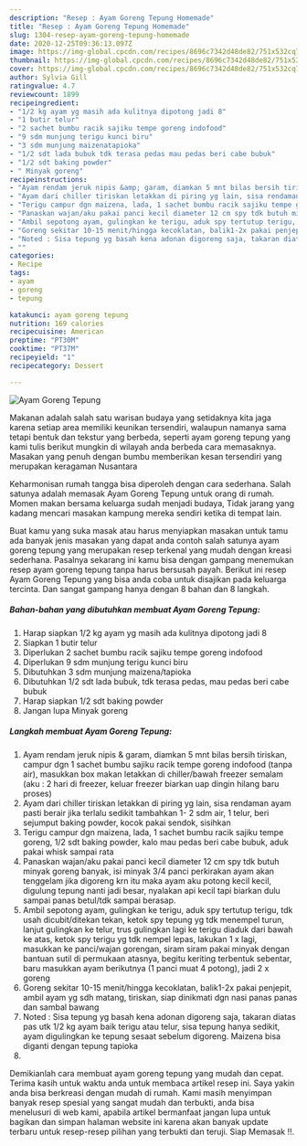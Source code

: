 ```yaml
---
description: "Resep : Ayam Goreng Tepung Homemade"
title: "Resep : Ayam Goreng Tepung Homemade"
slug: 1304-resep-ayam-goreng-tepung-homemade
date: 2020-12-25T09:36:13.097Z
image: https://img-global.cpcdn.com/recipes/8696c7342d48de82/751x532cq70/ayam-goreng-tepung-foto-resep-utama.jpg
thumbnail: https://img-global.cpcdn.com/recipes/8696c7342d48de82/751x532cq70/ayam-goreng-tepung-foto-resep-utama.jpg
cover: https://img-global.cpcdn.com/recipes/8696c7342d48de82/751x532cq70/ayam-goreng-tepung-foto-resep-utama.jpg
author: Sylvia Gill
ratingvalue: 4.7
reviewcount: 1899
recipeingredient:
- "1/2 kg ayam yg masih ada kulitnya dipotong jadi 8"
- "1 butir telur"
- "2 sachet bumbu racik sajiku tempe goreng indofood"
- "9 sdm munjung terigu kunci biru"
- "3 sdm munjung maizenatapioka"
- "1/2 sdt lada bubuk tdk terasa pedas mau pedas beri cabe bubuk"
- "1/2 sdt baking powder"
- " Minyak goreng"
recipeinstructions:
- "Ayam rendam jeruk nipis &amp; garam, diamkan 5 mnt bilas bersih tiriskan, campur dgn 1 sachet bumbu sajiku racik tempe goreng indofood (tanpa air), masukkan box makan letakkan di chiller/bawah freezer semalam (aku : 2 hari di freezer, keluar freezer biarkan uap dingin hilang baru proses)"
- "Ayam dari chiller tiriskan letakkan di piring yg lain, sisa rendaman ayam pasti berair jika terlalu sedikit tambahkan 1- 2 sdm air, 1 telur, beri sejumput baking powder, kocok pakai sendok, sisihkan"
- "Terigu campur dgn maizena, lada, 1 sachet bumbu racik sajiku tempe goreng, 1/2 sdt baking powder, kalo mau pedas beri cabe bubuk, aduk pakai whisk sampai rata"
- "Panaskan wajan/aku pakai panci kecil diameter 12 cm spy tdk butuh minyak goreng banyak, isi minyak 3/4 panci perkirakan ayam akan tenggelam jika digoreng krn itu maka ayam aku potong kecil kecil, digulung tepung nanti jadi besar, nyalakan api kecil tapi biarkan dulu sampai panas betul/tdk sampai berasap."
- "Ambil sepotong ayam, gulingkan ke terigu, aduk spy tertutup terigu, tdk usah dicubit/ditekan tekan, ketok spy tepung yg tdk menempel turun, lanjut gulingkan ke telur, trus gulingkan lagi ke terigu diaduk dari bawah ke atas, ketok spy terigu yg tdk nempel lepas, lakukan 1 x lagi, masukkan ke panci/wajan gorengan, siram siram pakai minyak dengan bantuan sutil di permukaan atasnya, begitu keriting terbentuk sebentar, baru masukkan ayam berikutnya (1 panci muat 4 potong), jadi 2 x goreng"
- "Goreng sekitar 10-15 menit/hingga kecoklatan, balik1-2x pakai penjepit, ambil ayam yg sdh matang, tiriskan, siap dinikmati dgn nasi panas panas dan sambal bawang"
- "Noted : Sisa tepung yg basah kena adonan digoreng saja, takaran diatas pas utk 1/2 kg ayam baik terigu atau telur, sisa tepung hanya sedikit, ayam digulingkan ke tepung sesaat sebelum digoreng. Maizena bisa diganti dengan tepung tapioka"
- ""
categories:
- Recipe
tags:
- ayam
- goreng
- tepung

katakunci: ayam goreng tepung 
nutrition: 169 calories
recipecuisine: American
preptime: "PT30M"
cooktime: "PT37M"
recipeyield: "1"
recipecategory: Dessert

---
```



![Ayam Goreng Tepung](https://img-global.cpcdn.com/recipes/8696c7342d48de82/751x532cq70/ayam-goreng-tepung-foto-resep-utama.jpg)

Makanan adalah salah satu warisan budaya yang setidaknya kita jaga karena setiap area memiliki keunikan tersendiri, walaupun namanya sama tetapi bentuk dan tekstur yang berbeda, seperti ayam goreng tepung yang kami tulis berikut mungkin di wilayah anda berbeda cara memasaknya. Masakan yang penuh dengan bumbu memberikan kesan tersendiri yang merupakan keragaman Nusantara



Keharmonisan rumah tangga bisa diperoleh dengan cara sederhana. Salah satunya adalah memasak Ayam Goreng Tepung untuk orang di rumah. Momen makan bersama keluarga sudah menjadi budaya, Tidak jarang yang kadang mencari masakan kampung mereka sendiri ketika di tempat lain.

Buat kamu yang suka masak atau harus menyiapkan masakan untuk tamu ada banyak jenis masakan yang dapat anda contoh salah satunya ayam goreng tepung yang merupakan resep terkenal yang mudah dengan kreasi sederhana. Pasalnya sekarang ini kamu bisa dengan gampang menemukan resep ayam goreng tepung tanpa harus bersusah payah.
Berikut ini resep Ayam Goreng Tepung yang bisa anda coba untuk disajikan pada keluarga tercinta. Dan sangat gampang hanya dengan 8 bahan dan 8 langkah.


<!--inarticleads1-->

##### Bahan-bahan yang dibutuhkan membuat Ayam Goreng Tepung:

1. Harap siapkan 1/2 kg ayam yg masih ada kulitnya dipotong jadi 8
1. Siapkan 1 butir telur
1. Diperlukan 2 sachet bumbu racik sajiku tempe goreng indofood
1. Diperlukan 9 sdm munjung terigu kunci biru
1. Dibutuhkan 3 sdm munjung maizena/tapioka
1. Dibutuhkan 1/2 sdt lada bubuk, tdk terasa pedas, mau pedas beri cabe bubuk
1. Harap siapkan 1/2 sdt baking powder
1. Jangan lupa  Minyak goreng




<!--inarticleads2-->

##### Langkah membuat  Ayam Goreng Tepung:

1. Ayam rendam jeruk nipis &amp; garam, diamkan 5 mnt bilas bersih tiriskan, campur dgn 1 sachet bumbu sajiku racik tempe goreng indofood (tanpa air), masukkan box makan letakkan di chiller/bawah freezer semalam (aku : 2 hari di freezer, keluar freezer biarkan uap dingin hilang baru proses)
1. Ayam dari chiller tiriskan letakkan di piring yg lain, sisa rendaman ayam pasti berair jika terlalu sedikit tambahkan 1- 2 sdm air, 1 telur, beri sejumput baking powder, kocok pakai sendok, sisihkan
1. Terigu campur dgn maizena, lada, 1 sachet bumbu racik sajiku tempe goreng, 1/2 sdt baking powder, kalo mau pedas beri cabe bubuk, aduk pakai whisk sampai rata
1. Panaskan wajan/aku pakai panci kecil diameter 12 cm spy tdk butuh minyak goreng banyak, isi minyak 3/4 panci perkirakan ayam akan tenggelam jika digoreng krn itu maka ayam aku potong kecil kecil, digulung tepung nanti jadi besar, nyalakan api kecil tapi biarkan dulu sampai panas betul/tdk sampai berasap.
1. Ambil sepotong ayam, gulingkan ke terigu, aduk spy tertutup terigu, tdk usah dicubit/ditekan tekan, ketok spy tepung yg tdk menempel turun, lanjut gulingkan ke telur, trus gulingkan lagi ke terigu diaduk dari bawah ke atas, ketok spy terigu yg tdk nempel lepas, lakukan 1 x lagi, masukkan ke panci/wajan gorengan, siram siram pakai minyak dengan bantuan sutil di permukaan atasnya, begitu keriting terbentuk sebentar, baru masukkan ayam berikutnya (1 panci muat 4 potong), jadi 2 x goreng
1. Goreng sekitar 10-15 menit/hingga kecoklatan, balik1-2x pakai penjepit, ambil ayam yg sdh matang, tiriskan, siap dinikmati dgn nasi panas panas dan sambal bawang
1. Noted : Sisa tepung yg basah kena adonan digoreng saja, takaran diatas pas utk 1/2 kg ayam baik terigu atau telur, sisa tepung hanya sedikit, ayam digulingkan ke tepung sesaat sebelum digoreng. Maizena bisa diganti dengan tepung tapioka
1. 




Demikianlah cara membuat ayam goreng tepung yang mudah dan cepat. Terima kasih untuk waktu anda untuk membaca artikel resep ini. Saya yakin anda bisa berkreasi dengan mudah di rumah. Kami masih menyimpan banyak resep spesial yang sangat mudah dan terbukti, anda bisa menelusuri di web kami, apabila artikel bermanfaat jangan lupa untuk bagikan dan simpan halaman website ini karena akan banyak update terbaru untuk resep-resep pilihan yang terbukti dan teruji. Siap Memasak !!. 
